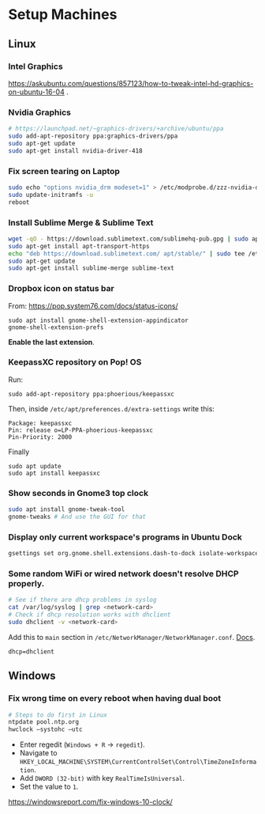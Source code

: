 # Setup Machines

## Linux

### Intel Graphics

https://askubuntu.com/questions/857123/how-to-tweak-intel-hd-graphics-on-ubuntu-16-04 .

### Nvidia Graphics

```bash
# https://launchpad.net/~graphics-drivers/+archive/ubuntu/ppa
sudo add-apt-repository ppa:graphics-drivers/ppa
sudo apt-get update
sudo apt-get install nvidia-driver-418
```

### Fix screen tearing on Laptop

```bash
sudo echo "options nvidia_drm modeset=1" > /etc/modprobe.d/zzz-nvidia-drm.conf
sudo update-initramfs -u
reboot
```

### Install Sublime Merge & Sublime Text

```bash
wget -qO - https://download.sublimetext.com/sublimehq-pub.gpg | sudo apt-key add -
sudo apt-get install apt-transport-https
echo "deb https://download.sublimetext.com/ apt/stable/" | sudo tee /etc/apt/sources.list.d/sublime-text.list
sudo apt-get update
sudo apt-get install sublime-merge sublime-text
```

### Dropbox icon on status bar

From: https://pop.system76.com/docs/status-icons/

```
sudo apt install gnome-shell-extension-appindicator
gnome-shell-extension-prefs
```

**Enable the last extension**.

### KeepassXC repository on Pop! OS

Run:
```
sudo add-apt-repository ppa:phoerious/keepassxc
```

Then, inside `/etc/apt/preferences.d/extra-settings` write this:

```
Package: keepassxc
Pin: release o=LP-PPA-phoerious-keepassxc
Pin-Priority: 2000
```

Finally

```
sudo apt update
sudo apt install keepassxc
```

### Show seconds in Gnome3 top clock

```bash
sudo apt install gnome-tweak-tool
gnome-tweaks # And use the GUI for that
```

### Display only current workspace's programs in Ubuntu Dock

```bash
gsettings set org.gnome.shell.extensions.dash-to-dock isolate-workspaces true
```

### Some random WiFi or wired network doesn't resolve DHCP properly.

```bash
# See if there are dhcp problems in syslog
cat /var/log/syslog | grep <network-card>
# Check if dhcp resolution works with dhclient
sudo dhclient -v <network-card>
```

Add this to `main` section in `/etc/NetworkManager/NetworkManager.conf`. [Docs](https://developer.gnome.org/NetworkManager/stable/NetworkManager.conf.html).
```
dhcp=dhclient
```

## Windows

### Fix wrong time on every reboot when having dual boot

```bash
# Steps to do first in Linux
ntpdate pool.ntp.org
hwclock –systohc –utc
```

- Enter regedit (`Windows + R` -> `regedit`).
- Navigate to `HKEY_LOCAL_MACHINE\SYSTEM\CurrentControlSet\Control\TimeZoneInformation`.
- Add `DWORD (32-bit)` with key `RealTimeIsUniversal`.
- Set the value to `1`.

https://windowsreport.com/fix-windows-10-clock/
